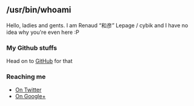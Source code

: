 ## /usr/bin/whoami

Hello, ladies and gents. I am Renaud “和彦” Lepage / cybik and I have no idea why you're even here :P

### My Github stuffs

Head on to [GitHub](https://github.com/cybik/) for that

### Reaching me
* [On Twitter](https://twitter.com/cybik)
* [On Google+](https://google.com/+RenaudLepage)
